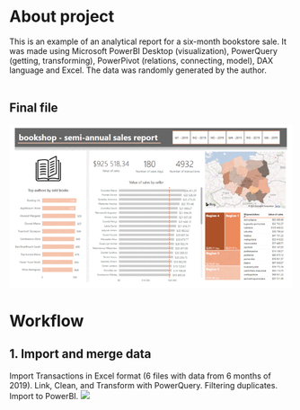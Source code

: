 # About project
This is an example of an analytical report for a six-month bookstore sale. It was made using Microsoft PowerBI Desktop (visualization), PowerQuery (getting, transforming), PowerPivot (relations, connecting, model), DAX language and Excel. The data was randomly generated by the author. </br></br>

## Final file </br>
![](final.gif)

# Workflow </br>
## 1. Import and merge data </br>
Import Transactions in Excel format (6 files with data from 6 months of 2019). Link, Clean, and Transform with PowerQuery. Filtering duplicates. Import to PowerBI.
![](gif_groups/grupa_1.gif)
